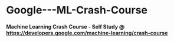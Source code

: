 # Google---ML-Crash-Course

#### Machine Learning Crash Course - Self Study @ https://developers.google.com/machine-learning/crash-course
